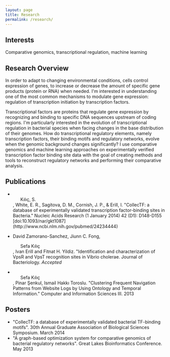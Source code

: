 ```yaml
---
layout: page
title: Research
permalink: /research/
---
```


## Interests

Comparative genomics, transcriptional regulation, machine learning

## Research Overview

In order to adapt to changing environmental conditions, cells control expression
of genes, to increase or decrease the amount of specific gene products (protein
or RNA) when needed. I'm interested in understanding one of the most common
mechanisms to modulate gene expression: regulation of transcription initiation
by transcription factors.

Transcriptional factors are proteins that regulate gene expression by
recognizing and binding to specific DNA sequences upstream of coding
regions. I'm particularly interested in the evolution of transcriptional
regulation in bacterial species when facing changes in the base distribution of
their genomes. How do transcriptional regulatory elements, namely transcription
factors, their binding motifs and regulatory networks, evolve when the genomic
background changes significantly? I use comparative genomics and machine
learning approaches on experimentally verified transcription factor binding site
data with the goal of creating methods and tools to reconstruct regulatory
networks and performing their comparative analysis.

## Publications

- <ul>Kılıç, S.</ul>, White, E. R., Sagitova, D. M., Cornish, J. P., & Erill,
  I. "CollecTF: a database of experimentally validated transcription
  factor-binding sites in Bacteria." Nucleic Acids Research (1 January 2014) 42
  (D1): D148-D155
  [doi:10.1093/nar/gkt1087](http://www.ncbi.nlm.nih.gov/pubmed/24234444)

- David Zamorano-Sanchez, Jiunn C. Fong, <ul>Sefa Kılıç</ul>, Ivan Erill and Fitnat
  H. Yildiz. "Identification and characterization of VpsR and VpsT recognition
  sites in Vibrio cholerae.  Journal of Bacteriology. _Accepted_

- <ul>Sefa Kılıç</ul>, Pinar Şenkul, Ismail Hakkı Toroslu. "Clustering Frequent
  Navigation Patterns from Website Logs by Using Ontology and Temporal
  Information."  Computer and Information Sciences III. 2013

## Posters

- "CollecTF: a database of experimentally validated bacterial TF-binding
  motifs". 30th Annual Graduate Association of Biological Sciences
  Symposium. March 2014
- "A graph-based optimization system for comparative genomics of bacterial
  regulatory networks". Great Lakes Bioinformatics Conference. May 2013

